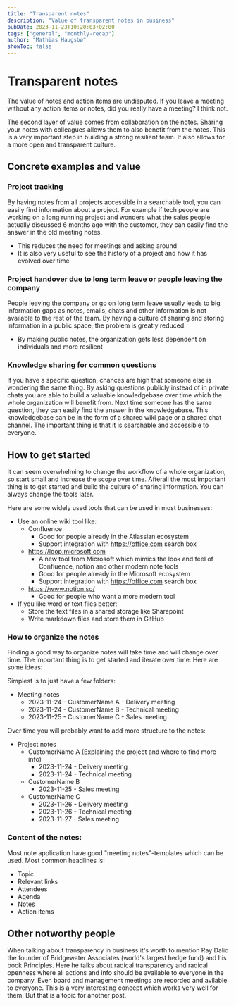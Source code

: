 ```yaml
---
title: "Transparent notes"
description: "Value of transparent notes in business"
pubDate: 2023-11-23T10:20:03+02:00
tags: ["general", "monthly-recap"]
author: "Mathias Haugsbø"
showToc: false
---
```


# Transparent notes

The value of notes and action items are undisputed. If you leave a meeting without any action items or notes, did you really have a meeting? I think not.

The second layer of value comes from collaboration on the notes. Sharing your notes with colleagues allows them to also benefit from the notes. This is a very important step in building a strong resilient team. It also allows for a more open and transparent culture.

## Concrete examples and value

### Project tracking

By having notes from all projects accessible in a searchable tool, you can easily find information about a project. For example if tech people are working on a long running project and wonders what the sales people actually discussed 6 months ago with the customer, they can easily find the answer in the old meeting notes.

- This reduces the need for meetings and asking around
- It is also very useful to see the history of a project and how it has evolved over time

### Project handover due to long term leave or people leaving the company

People leaving the company or go on long term leave usually leads to big information gaps as notes, emails, chats and other information is not available to the rest of the team. By having a culture of sharing and storing information in a public space, the problem is greatly reduced.

- By making public notes, the organization gets less dependent on individuals and more resilient

### Knowledge sharing for common questions

If you have a specific question, chances are high that someone else is wondering the same thing. By asking questions publicly instead of in private chats you are able to build a valuable knowledgebase over time which the whole organization will benefit from. Next time someone has the same question, they can easily find the answer in the knowledgebase. This knowledgebase can be in the form of a shared wiki page or a shared chat channel. The important thing is that it is searchable and accessible to everyone.

## How to get started

It can seem overwhelming to change the workflow of a whole organization, so start small and increase the scope over time. Afterall the most important thing is to get started and build the culture of sharing information. You can always change the tools later.

Here are some widely used tools that can be used in most businesses:

- Use an online wiki tool like:
  - Confluence
    - Good for people already in the Atlassian ecosystem
    - Support integration with https://office.com search box
  - https://loop.microsoft.com
    - A new tool from Microsoft which mimics the look and feel of Confluence, notion and other modern note tools
    - Good for people already in the Microsoft ecosystem
    - Support integration with https://office.com search box
  - https://www.notion.so/
    - Good for people who want a more modern tool
- If you like word or text files better:
  - Store the text files in a shared storage like Sharepoint
  - Write markdown files and store them in GitHub

### How to organize the notes

Finding a good way to organize notes will take time and will change over time. The important thing is to get started and iterate over time. Here are some ideas:

Simplest is to just have a few folders:

- Meeting notes
  - 2023-11-24 - CustomerName A - Delivery meeting
  - 2023-11-24 - CustomerName B - Technical meeting
  - 2023-11-25 - CustomerName C - Sales meeting

Over time you will probably want to add more structure to the notes:

- Project notes
  - CustomerName A (Explaining the project and where to find more info)
    - 2023-11-24 - Delivery meeting
    - 2023-11-24 - Technical meeting
  - CustomerName B
    - 2023-11-25 - Sales meeting
  - CustomerName C
    - 2023-11-26 - Delivery meeting
    - 2023-11-26 - Technical meeting
    - 2023-11-27 - Sales meeting

### Content of the notes:

Most note application have good "meeting notes"-templates which can be used. Most common headlines is:

- Topic
- Relevant links
- Attendees
- Agenda
- Notes
- Action items

## Other notworthy people

When talking about transparency in business it's worth to mention Ray Dalio the founder of Bridgewater Associates (world's largest hedge fund) and his book Principles. Here he talks about radical transparency and radical openness where all actions and info should be available to everyone in the company. Even board and management meetings are recorded and avilable to everyone. This is a very interesting concept which works very well for them. But that is a topic for another post.
